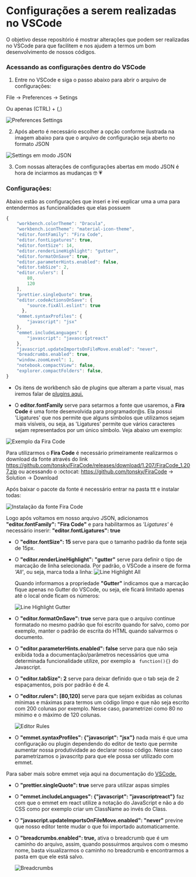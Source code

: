 # Configurações a serem realizadas no VSCode 

O objetivo desse repositório é mostrar alterações que podem ser realizadas no VSCode para que facilitem e nos ajudem a termos um bom desenvolvimento de nossos códigos.

### Acessando as configurações dentro do VSCode

1. Entre no VSCode e siga o passo abaixo para abrir o arquivo de configurações:

File → Preferences → Setings 

Ou apenas (CTRL) + (,)

![Preferences Settings](https://raw.githubusercontent.com/ildasilva/help-on-vscode/master/img/preferences-settings.png)

2. Após aberto é necessário escolher a opção conforme ilustrada na imagem abaixo para que o arquivo de configuração seja aberto no formato JSON

![Settings em modo JSON](https://raw.githubusercontent.com/ildasilva/help-on-vscode/master/img/settings-json.png) 

3. Com nossas alterações de configurações abertas em modo JSON é hora de inciarmos as mudanças :nerd_face: :heartpulse:

### Configurações:

Abaixo estão as configurações que inseri e irei explicar uma a uma para entendermos as funcionalidades que elas possuem

```javascript
{
    "workbench.colorTheme": "Dracula",
    "workbench.iconTheme": "material-icon-theme",
    "editor.fontFamily": "Fira Code",
    "editor.fontLigatures": true,
    "editor.fontSize": 14,
    "editor.renderLineHighlight": "gutter",
    "editor.formatOnSave": true,
    "editor.parameterHints.enabled": false,
    "editor.tabSize": 2,
    "editor.rulers": [
        80,
        120
    ],
    "prettier.singleQuote": true,
    "editor.codeActionsOnSave": {
        "source.fixAll.eslint": true
      },
    "emmet.syntaxProfiles": {
        "javascript": "jsx"
    },
    "emmet.includeLanguages": {
        "javascript": "javascriptreact"
    },
    "javascript.updateImportsOnFileMove.enabled": "never",
    "breadcrumbs.enabled": true,
    "window.zoomLevel": 1,
    "notebook.compactView": false,
    "explorer.compactFolders": false, 
}

```
+ Os itens de workbench são de plugins que alteram a parte visual, mas iremos falar de [plugins aqui.](https://github.com/ildasilva/help-on-vscode/tree/master/Plugins)

+ O **editor.fontFamily** serve para setarmos a fonte que usaremos, a **Fira Code** é uma fonte desenvolvida para programador@s. Ela possui 'Ligatures' que nos permite que alguns símbolos que utilizamos sejam mais visíveis, ou seja, as 'Ligatures' permite que vários caracteres sejam representados por um único símbolo. Veja abaixo um exemplo:

![Exemplo da Fira Code](https://raw.githubusercontent.com/ildasilva/help-on-vscode/master/img/ligatureexamples.png)

Para utilizarmos o **Fira Code** é necessário primeiramente realizarmos o download da fonte através do link https://github.com/tonsky/FiraCode/releases/download/1.207/FiraCode_1.207.zip ou acessando o :octocat: https://github.com/tonsky/FiraCode -> Solution -> Download

Após baixar o pacote da fonte é necessário entrar na pasta ttt e instalar todas:

![Instalação da fonte Fira Code](https://raw.githubusercontent.com/ildasilva/help-on-vscode/master/img/fira-code-font-download.png)

Logo após voltamos em nosso arquivo JSON, adicionamos **"editor.fontFamily": "Fira Code"** e para habilitarmos as *'Ligatures'* é necessário inserir: **"editor.fontLigatures": true**

+ O **"editor.fontSize": 15** serve para que o tamanho padrão da fonte seja de 15px.
  
+ O **"editor.renderLineHighlight": "gutter"** serve para definir o tipo de marcação de linha selecionada.
  Por padrão, o VSCode a insere de forma *'All'*, ou seja, marca toda a linha:
  ![Line Highlight All](https://raw.githubusercontent.com/ildasilva/help-on-vscode/master/img/render-line-highlight-all.png)

  Quando informamos a propriedade **"Gutter"** indicamos que a marcação fique apenas no Gutter do VSCode, ou seja, ele ficará limitado apenas até o local onde ficam os números:

  ![Line Highlight Gutter](https://raw.githubusercontent.com/ildasilva/help-on-vscode/master/img/render-line-highline-gutter.png)

+ O **"editor.formatOnSave": true** serve para que o arquivo continue formatado no mesmo padrão que foi escrito quando for salvo, como por exemplo, manter o padrão de escrita do HTML quando salvarmos o documento.

+ O **"editor.parameterHints.enabled": false** serve para que não seja exibida toda a documentação/parâmetros necessários que uma determinada funcionalidade utilize, por exemplo a ``` function(){}``` do Javascript.

+ O **"editor.tabSize": 2** serve para deixar definido que o tab seja de 2 espaçamentos, pois por padrão é de 4.

+ O **"editor.rulers": [80,120]** serve para que sejam exibidas as colunas mínimas e máximas para termos um código limpo e que não seja escrito com 200 colunas por exemplo. Nesse caso, parametrizei como 80 no mínimo e o máximo de 120 colunas.
  
  ![Editor Rules](https://raw.githubusercontent.com/ildasilva/help-on-vscode/master/img/rules.png)

+ O **"emmet.syntaxProfiles": {"javascript": "jsx"}** nada mais é que uma configuração ou plugin dependendo do editor de texto que permite aumentar nossa produtividade ao declarar nosso código. Nesse caso parametrizamos o javascritp para que ele possa ser utilizado com emmet. 

Para saber mais sobre emmet veja aqui na documentação do [VSCode.](https://code.visualstudio.com/docs/editor/emmet)

+ O **"prettier.singleQuote": true** serve para utilizar aspas simples 

+ O **"emmet.includeLanguages": {"javascript": "javascriptreact"}** faz com que o emmet em react utilize a notação do JavaScript e não a do CSS como por exemplo criar um ClassName ao invés do Class.

+ O **"javascript.updateImportsOnFileMove.enabled": "never"** previne que nosso editor tente mudar o que foi importado automaticamente. 

+ O **"breadcrumbs.enabled": true,** ativa o breadcrumb que é um caminho do arquivo, assim, quando possuirmos arquivos com o mesmo nome, basta visualizarmos o caminho no breadcrumb e encontrarmos a pasta em que ele está salvo.

    ![Breadcrumbs](https://raw.githubusercontent.com/ildasilva/help-on-vscode/master/img/breadcrumbs.png)

